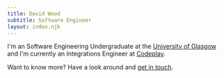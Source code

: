 ```yaml
---
title: David Wood
subtitle: Software Engineer
layout: index.njk
---
```

I'm an Software Engineering Undergraduate at the [University of Glasgow](https://gla.ac.uk) and I'm currently an Integrations Engineer at [Codeplay](https://www.codeplay.com/).

Want to know more? Have a look around and [get in touch](mailto:hello@davidtw.co).
